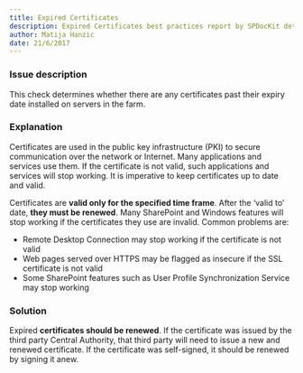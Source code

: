 ```yaml
---
title: Expired Certificates
description: Expired Certificates best practices report by SPDocKit determines whether there are any certificates past their expiry date installed on servers in the farm.
author: Matija Hanzic
date: 21/6/2017
---
```

### Issue description
This check determines whether there are any certificates past their expiry date installed on servers in the farm.

### Explanation
Certificates are used in the public key infrastructure (PKI) to secure communication over the network or Internet. Many applications and services use them. If the certificate is not valid, such applications and services will stop working. It is imperative to keep certificates up to date and valid.

Certificates are **valid only for the specified time frame**. After the ‘valid to’ date, **they must be renewed**. Many SharePoint and Windows features will stop working if the certificates they use are invalid. Common problems are:
* Remote Desktop Connection may stop working if the certificate is not valid
* Web pages served over HTTPS may be flagged as insecure if the SSL certificate is not valid
* Some SharePoint features such as User Profile Synchronization Service may stop working

### Solution
Expired **certificates should be renewed**. If the certificate was issued by the third party Central Authority, that third party will need to issue a new and renewed certificate. If the certificate was self-signed, it should be renewed by signing it anew.